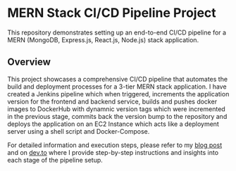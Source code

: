 # MERN Stack CI/CD Pipeline Project

This repository demonstrates setting up an end-to-end CI/CD pipeline for a MERN (MongoDB, Express.js, React.js, Node.js) stack application.

## Overview

This project showcases a comprehensive CI/CD pipeline that automates the build and deployment processes for a 3-tier MERN stack application.
I have created a Jenkins pipeline which when triggered, increments the application version for the frontend and backend service, builds and pushes docker images to DockerHub with dynamnic version tags which were incremented in the previous stage, commits back the version bump to the repository and deploys the application on an EC2 Instance which acts like a deployment server using a shell script and Docker-Compose. 

For detailed information and execution steps, please refer to my [blog post](https://yashpatilofficial.hashnode.dev/building-a-robust-cicd-pipeline-using-jenkins-for-a-mern-stack-application) and on [dev.to](https://dev.to/yash_patil16/building-a-robust-cicd-pipeline-using-jenkins-for-a-mern-stack-application-592c) where I provide step-by-step instructions and insights into each stage of the pipeline setup.



